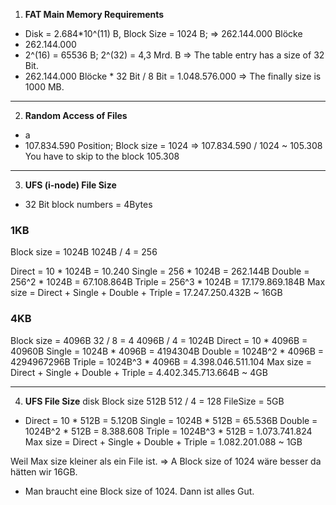1. **FAT Main Memory Requirements**
* Disk = 2.684*10^(11) B, Block Size = 1024 B; => 262.144.000 Blöcke
* 262.144.000
* 2^(16) = 65536 B; 2^(32) = 4,3 Mrd. B => The table entry has a size of 32 Bit.
* 262.144.000 Blöcke * 32 Bit / 8 Bit = 1.048.576.000 => The finally size is 1000 MB.
******

2. **Random Access of Files**
* a
* 107.834.590 Position; Block size = 1024 => 107.834.590 / 1024 ~ 105.308 You have to skip to the block 105.308
******

3. **UFS (i-node) File Size**
* 32 Bit block numbers = 4Bytes
### 1KB
  Block size = 1024B
  1024B / 4 = 256

  Direct = 10 * 1024B = 10.240
  Single = 256 * 1024B = 262.144B
  Double = 256^2 * 1024B = 67.108.864B
  Triple = 256^3 * 1024B = 17.179.869.184B
  Max size = Direct + Single + Double + Triple = 17.247.250.432B ~ 16GB

### 4KB
  Block size = 4096B
  32 / 8 = 4
  4096B / 4 = 1024B
  Direct = 10 * 4096B = 40960B
  Single = 1024B * 4096B = 4194304B
  Double = 1024B^2 * 4096B = 4294967296B
  Triple = 1024B^3 * 4096B = 4.398.046.511.104 
  Max size = Direct + Single + Double + Triple = 4.402.345.713.664B ~ 4GB
  ******

4. **UFS File Size**
  disk Block size 512B
  512 / 4 = 128
  FileSize = 5GB

  * Direct = 10 * 512B = 5.120B
  Single = 1024B * 512B = 65.536B
  Double = 1024B^2 * 512B = 8.388.608
  Triple = 1024B^3 * 512B = 1.073.741.824
  Max size = Direct + Single + Double + Triple = 1.082.201.088 ~ 1GB

  Weil Max size kleiner als ein File ist. => A Block size of 1024 wäre besser da hätten wir 16GB.

  * Man braucht eine Block size of 1024. Dann ist alles Gut.
